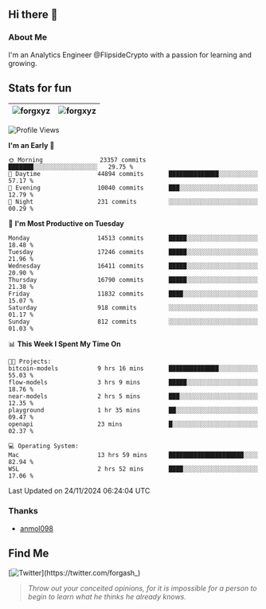 ## Hi there 👋

### About Me

I'm an Analytics Engineer @FlipsideCrypto with a passion for learning and growing.
  
## Stats for fun

| <img align="center" src="https://github-readme-streak-stats.herokuapp.com/?user=forgxyz&theme=tokyonight" alt="forgxyz" /> | <img align="center" src="https://github-readme-stats.vercel.app/api?username=forgxyz&theme=tokyonight&show_icons=true" alt="forgxyz" /> |
| ------------- |------------- |


<!--START_SECTION:waka-->
![Profile Views](http://img.shields.io/badge/Profile%20Views-0-blue)

**I'm an Early 🐤** 

```text
🌞 Morning                23357 commits       ███████░░░░░░░░░░░░░░░░░░   29.75 % 
🌆 Daytime                44894 commits       ██████████████░░░░░░░░░░░   57.17 % 
🌃 Evening                10040 commits       ███░░░░░░░░░░░░░░░░░░░░░░   12.79 % 
🌙 Night                  231 commits         ░░░░░░░░░░░░░░░░░░░░░░░░░   00.29 % 
```
📅 **I'm Most Productive on Tuesday** 

```text
Monday                   14513 commits       █████░░░░░░░░░░░░░░░░░░░░   18.48 % 
Tuesday                  17246 commits       █████░░░░░░░░░░░░░░░░░░░░   21.96 % 
Wednesday                16411 commits       █████░░░░░░░░░░░░░░░░░░░░   20.90 % 
Thursday                 16790 commits       █████░░░░░░░░░░░░░░░░░░░░   21.38 % 
Friday                   11832 commits       ████░░░░░░░░░░░░░░░░░░░░░   15.07 % 
Saturday                 918 commits         ░░░░░░░░░░░░░░░░░░░░░░░░░   01.17 % 
Sunday                   812 commits         ░░░░░░░░░░░░░░░░░░░░░░░░░   01.03 % 
```


📊 **This Week I Spent My Time On** 

```text
🐱‍💻 Projects: 
bitcoin-models           9 hrs 16 mins       ██████████████░░░░░░░░░░░   55.03 % 
flow-models              3 hrs 9 mins        █████░░░░░░░░░░░░░░░░░░░░   18.76 % 
near-models              2 hrs 5 mins        ███░░░░░░░░░░░░░░░░░░░░░░   12.35 % 
playground               1 hr 35 mins        ██░░░░░░░░░░░░░░░░░░░░░░░   09.47 % 
openapi                  23 mins             █░░░░░░░░░░░░░░░░░░░░░░░░   02.37 % 

💻 Operating System: 
Mac                      13 hrs 59 mins      █████████████████████░░░░   82.94 % 
WSL                      2 hrs 52 mins       ████░░░░░░░░░░░░░░░░░░░░░   17.06 % 
```


 Last Updated on 24/11/2024 06:24:04 UTC
<!--END_SECTION:waka-->

### Thanks
 - [anmol098](https://github.com/anmol098/waka-readme-stats/)
  
## Find Me
[![Twitter](https://img.shields.io/twitter/url/https/twitter.com/forgash_.svg?style=social&label=Follow%20%40forgash_)](https://twitter.com/forgash_)


> *Throw out your conceited opinions, for it is impossible for a person to begin to learn what he thinks he already knows.* 
